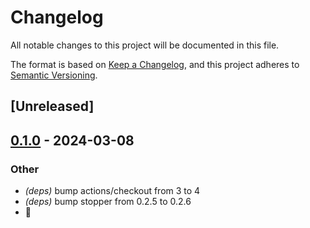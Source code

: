 # Changelog
All notable changes to this project will be documented in this file.

The format is based on [Keep a Changelog](https://keepachangelog.com/en/1.0.0/),
and this project adheres to [Semantic Versioning](https://semver.org/spec/v2.0.0.html).

## [Unreleased]

## [0.1.0](https://github.com/jbr/swansong/releases/tag/v0.1.0) - 2024-03-08

### Other
- *(deps)* bump actions/checkout from 3 to 4
- *(deps)* bump stopper from 0.2.5 to 0.2.6
- 🦢
